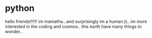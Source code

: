 # python
hello friends!!!!!!
im mamatha...and surprisingly im a human:))...im more interested in the coding and cosmos..
this earth have many things to wonder..
